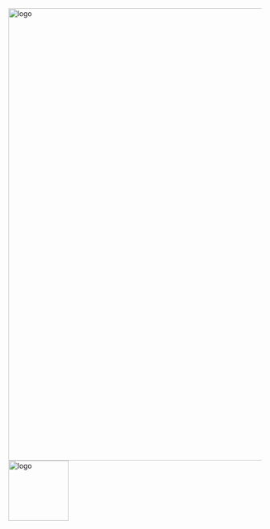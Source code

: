 <img src="https://cdn.discordapp.com/attachments/1169626689601540206/1383341330217959565/Untitled182_20250614150140.png?ex=684e7082&is=684d1f02&hm=bf3d997544cc89d9ae84e9c8e6a3a3ab4681324838d192c54203686a77a217f3&" alt="logo"  width="900" height="auto" />
 <img src="https://cdn.discordapp.com/attachments/1169626689601540206/1383345870220689418/Polish_20250614_152212288.png?ex=684e74bc&is=684d233c&hm=04747623478ba9cae3c6d7ebb17286e580b4b55e025144cf9c7dbee344a8d9eb&" alt="logo"  width="120" height="auto" />
